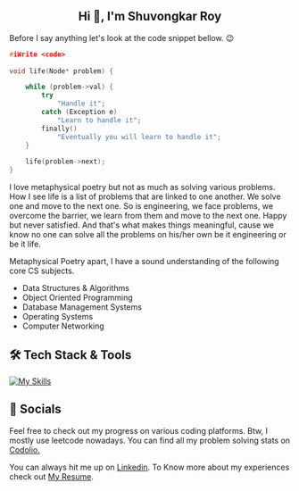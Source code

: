 <h2 align="center">Hi 👋, I'm Shuvongkar Roy</h1>
<p align="left">Before I say anything let's look at the code snippet bellow. 😉

```C++
#iWrite <code> 
 
void life(Node* problem) {

    while (problem->val) {
        try 
            "Handle it";
        catch (Exception e) 
            "Learn to handle it";
        finally() 
            "Eventually you will learn to handle it";
    }
    
    life(problem->next);
}
```

<p align="left"> I love metaphysical poetry but not as much as solving various problems. How I see life is a list of problems that are linked to one another. We solve one and move to the next one. So is engineering, we face problems, we overcome the barrier, we learn from them and move to the next one. Happy but never satisfied. And that's what makes things meaningful, cause we know no one can solve all the problems on his/her own be it engineering or be it life.

Metaphysical Poetry apart, I have a sound understanding of the following core CS subjects.
- Data Structures & Algorithms
- Object Oriented Programming
- Database Management Systems
- Operating Systems
- Computer Networking

## 🛠 Tech Stack & Tools

[![My Skills](https://skillicons.dev/icons?i=spring,nodejs,dotnet,react,redux,java,js,ts,cs,py,c,cpp,maven,npm,appwrite,firebase,mongodb,mysql,postgres,vite,html,css,bootstrap,tailwind,docker,git,github,visualstudio,vscode,idea,eclipse,postman,linux,ubuntu&theme=light&perline=15)]()

## 👨 Socials
Feel free to check out my progress on various coding platforms. Btw, I mostly use leetcode nowadays. You can find all my problem solving stats on  [Codolio.](https://codolio.com/profile/shitu)

You can always hit me up on [Linkedin](https://www.linkedin.com/in/shitu13/). To Know more about my experiences check out [My Resume](https://drive.google.com/file/d/1PDaBXqfqZKAZ4YNYErt_2FzIwCImDhSr/view?usp=sharing).
